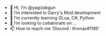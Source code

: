 - 👋 Hi, I’m @yagizakgun
- 👀 I’m interested in Garry's Mod development
- 🌱 I’m currently learning GLua, C#, Python
- 💞️ I’m looking to collaborate on ...
- 📫 How to reach me 'Discord : Kronax#1195'

<!---
yagizakgun/yagizakgun is a ✨ special ✨ repository because its `README.md` (this file) appears on your GitHub profile.
You can click the Preview link to take a look at your changes.
--->
